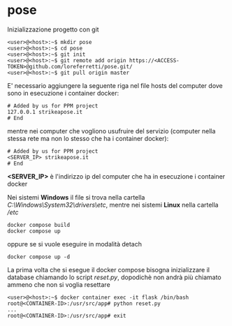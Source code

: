 # pose

Inizializzazione progetto con git
```
<user>@<host>:~$ mkdir pose
<user>@<host>:~$ cd pose
<user>@<host>:~$ git init
<user>@<host>:~$ git remote add origin https://<ACCESS-TOKEN>@github.com/loreferretti/pose.git/
<user>@<host>:~$ git pull origin master
```

E' necessario aggiungere la seguente riga nel file hosts del computer dove sono in esecuzione i container docker:
```
# Added by us for PPM project
127.0.0.1 strikeapose.it
# End
```
mentre nei computer che vogliono usufruire del servizio (computer nella stessa rete ma non lo stesso che ha i container docker):
```
# Added by us for PPM project
<SERVER_IP> strikeapose.it
# End
```
**<SERVER_IP>** è l'indirizzo ip del computer che ha in esecuzione i container docker

Nei sistemi **Windows** il file si trova nella cartella *C:\Windows\System32\drivers\etc*, mentre nei sistemi **Linux** nella cartella */etc*

```
docker compose build
docker compose up
```
oppure se si vuole eseguire in modalità detach
```
docker compose up -d
```
La prima volta che si esegue il docker compose bisogna inizializzare il database chiamando lo script *reset.py*, dopodichè non andrà più chiamato
ammeno che non si voglia resettare
```
<user>@<host>:~$ docker container exec -it flask /bin/bash
root@<CONTAINER-ID>:/usr/src/app# python reset.py
...
root@<CONTAINER-ID>:/usr/src/app# exit
```